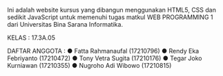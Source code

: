 Ini adalah website kursus yang dibangun menggunakan HTML5, CSS dan sedikit JavaScript untuk memenuhi tugas matkul WEB PROGRAMMING 1 dari Universitas Bina Sarana Informatika.

KELAS : 17.3A.05

DAFTAR ANGGOTA :
● Fatta Rahmanaufal (17210796)
● Rendy Eka Febriyanto (17210472)
● Tony Vetra Sugita (17210176)
● Tegar Joko Kurniawan (17210355)
● Nugroho Adi Wibowo (17210815)
